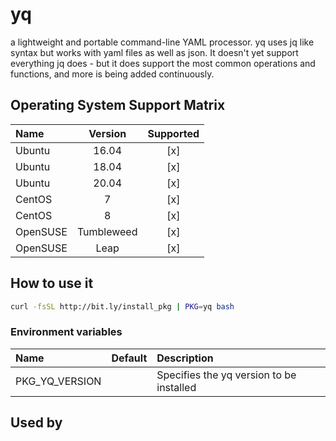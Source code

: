 # yq

a lightweight and portable command-line YAML processor. yq uses jq
like syntax but works with yaml files as well as json. It doesn't yet
support everything jq does - but it does support the most common
operations and functions, and more is being added continuously.

## Operating System Support Matrix

| Name       | Version    | Supported |
|:-----------|:----------:|:---------:|
| Ubuntu     | 16.04      | [x]       |
| Ubuntu     | 18.04      | [x]       |
| Ubuntu     | 20.04      | [x]       |
| CentOS     | 7          | [x]       |
| CentOS     | 8          | [x]       |
| OpenSUSE   | Tumbleweed | [x]       |
| OpenSUSE   | Leap       | [x]       |

## How to use it

```bash
curl -fsSL http://bit.ly/install_pkg | PKG=yq bash
```
### Environment variables

| Name           | Default | Description                              |
|:---------------|:--------|:-----------------------------------------|
| PKG_YQ_VERSION |         | Specifies the yq version to be installed |

## Used by

